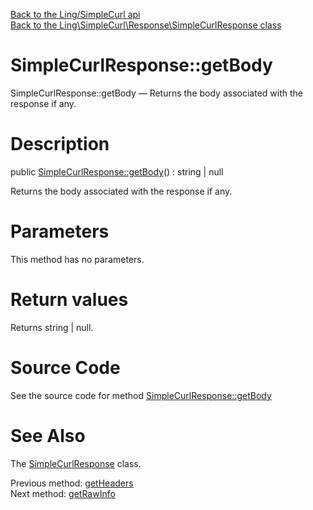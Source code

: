 [Back to the Ling/SimpleCurl api](https://github.com/lingtalfi/SimpleCurl/blob/master/doc/api/Ling/SimpleCurl.md)<br>
[Back to the Ling\SimpleCurl\Response\SimpleCurlResponse class](https://github.com/lingtalfi/SimpleCurl/blob/master/doc/api/Ling/SimpleCurl/Response/SimpleCurlResponse.md)


SimpleCurlResponse::getBody
================



SimpleCurlResponse::getBody — Returns the body associated with the response if any.




Description
================


public [SimpleCurlResponse::getBody](https://github.com/lingtalfi/SimpleCurl/blob/master/doc/api/Ling/SimpleCurl/Response/SimpleCurlResponse/getBody.md)() : string | null




Returns the body associated with the response if any.




Parameters
================

This method has no parameters.


Return values
================

Returns string | null.








Source Code
===========
See the source code for method [SimpleCurlResponse::getBody](https://github.com/lingtalfi/SimpleCurl/blob/master/Response/SimpleCurlResponse.php#L73-L76)


See Also
================

The [SimpleCurlResponse](https://github.com/lingtalfi/SimpleCurl/blob/master/doc/api/Ling/SimpleCurl/Response/SimpleCurlResponse.md) class.

Previous method: [getHeaders](https://github.com/lingtalfi/SimpleCurl/blob/master/doc/api/Ling/SimpleCurl/Response/SimpleCurlResponse/getHeaders.md)<br>Next method: [getRawInfo](https://github.com/lingtalfi/SimpleCurl/blob/master/doc/api/Ling/SimpleCurl/Response/SimpleCurlResponse/getRawInfo.md)<br>

